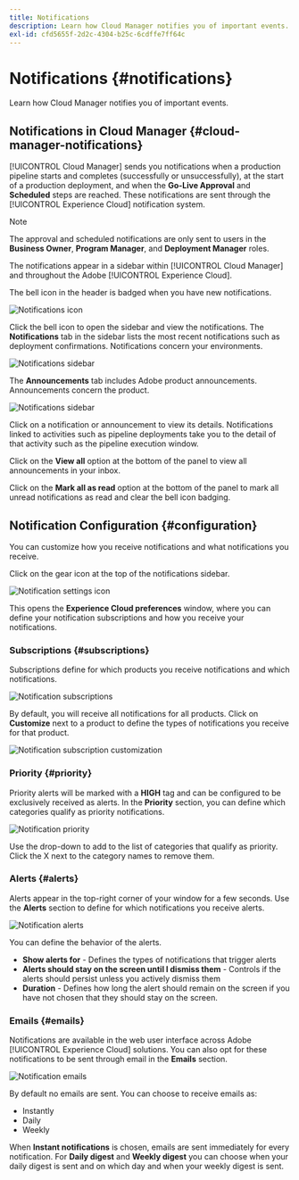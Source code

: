 ```yaml
---
title: Notifications
description: Learn how Cloud Manager notifies you of important events.
exl-id: cfd5655f-2d2c-4304-b25c-6cdffe7ff64c
---
```


# Notifications {#notifications}

Learn how Cloud Manager notifies you of important events.

## Notifications in Cloud Manager {#cloud-manager-notifications}

[!UICONTROL Cloud Manager] sends you notifications when a production pipeline starts and completes (successfully or unsuccessfully), at the start of a production deployment, and when the **Go-Live Approval** and **Scheduled** steps are reached. These notifications are sent through the [!UICONTROL Experience Cloud] notification system.

>[!NOTE]
>
>The approval and scheduled notifications are only sent to users in the **Business Owner**, **Program Manager**, and **Deployment Manager** roles.

The notifications appear in a sidebar within [!UICONTROL Cloud Manager] and throughout the Adobe [!UICONTROL Experience Cloud].

The bell icon in the header is badged when you have new notifications.

![Notifications icon](/help/assets/notifications-bell-badged.png)

Click the bell icon to open the sidebar and view the notifications. The **Notifications** tab in the sidebar lists the most recent notifications such as deployment confirmations. Notifications concern your environments.

![Notifications sidebar](/help/assets/notifications-activities.png)

The **Announcements** tab includes Adobe product announcements. Announcements concern the product.

![Notifications sidebar](/help/assets/notificaitons-announcements.png)

Click on a notification or announcement to view its details. Notifications linked to activities such as pipeline deployments take you to the detail of that activity such as the pipeline execution window.

Click on the **View all** option at the bottom of the panel to view all announcements in your inbox.

Click on the **Mark all as read** option at the bottom of the panel to mark all unread notifications as read and clear the bell icon badging.

## Notification Configuration {#configuration}

You can customize how you receive notifications and what notifications you receive.

Click on the gear icon at the top of the notifications sidebar.

![Notification settings icon](/help/assets/notifications-configuration.png)

This opens the **Experience Cloud preferences** window, where you can define your notification subscriptions and how you receive your notifications.

### Subscriptions {#subscriptions}

Subscriptions define for which products you receive notifications and which notifications.

![Notification subscriptions](/help/assets/notifications-subscriptions.png)

By default, you will receive all notifications for all products. Click on **Customize** next to a product to define the types of notifications you receive for that product.

![Notification subscription customization](/help/assets/notifications-subscriptions-customize.png)

### Priority {#priority}

Priority alerts will be marked with a **HIGH** tag and can be configured to be exclusively received as alerts. In the **Priority** section, you can define which categories qualify as priority notifications.

![Notification priority](/help/assets/notifications-priority.png)

Use the drop-down to add to the list of categories that qualify as priority. Click the X next to the category names to remove them.

### Alerts {#alerts}

Alerts appear in the top-right corner of your window for a few seconds. Use the **Alerts** section to define for which notifications you receive alerts.

![Notification alerts](/help/assets/notifications-alerts.png)

You can define the behavior of the alerts.

* **Show alerts for** - Defines the types of notifications that trigger alerts
* **Alerts should stay on the screen until I dismiss them** - Controls if the alerts should persist unless you actively dismiss them
* **Duration** - Defines how long the alert should remain on the screen if you have not chosen that they should stay on the screen.

### Emails {#emails}

Notifications are available in the web user interface across Adobe [!UICONTROL Experience Cloud] solutions. You can also opt for these notifications to be sent through email in the **Emails** section.

![Notification emails](/help/assets/notifications-emails.png)

By default no emails are sent. You can choose to receive emails as:

* Instantly
* Daily
* Weekly

When **Instant notifications** is chosen, emails are sent immediately for every notification. For **Daily digest** and **Weekly digest** you can choose when your daily digest is sent and on which day and when your weekly digest is sent.
